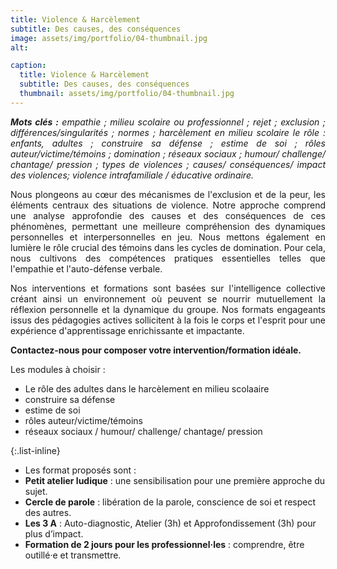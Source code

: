 ```yaml
---
title: Violence & Harcèlement
subtitle: Des causes, des conséquences
image: assets/img/portfolio/04-thumbnail.jpg
alt: 

caption:
  title: Violence & Harcèlement
  subtitle: Des causes, des conséquences
  thumbnail: assets/img/portfolio/04-thumbnail.jpg
---
```

<p style="text-align: justify;"><em><strong>Mots clés :</strong> empathie ; milieu scolaire ou professionnel ; rejet ; exclusion ; différences/singularités ; normes ; harcèlement en milieu scolaire le rôle : enfants, adultes ; construire sa défense ; estime de soi ; rôles auteur/victime/témoins ; domination ; réseaux sociaux ; humour/ challenge/ chantage/ pression ; types de violences ; causes/ conséquences/ impact des violences; violence intrafamiliale / éducative ordinaire.</em></p>

<p style="text-align: justify;">Nous plongeons au cœur des mécanismes de l'exclusion et de la peur, les éléments centraux des situations de violence. Notre approche comprend une analyse approfondie des causes et des conséquences de ces phénomènes, permettant une meilleure compréhension des dynamiques personnelles et interpersonnelles en jeu. Nous mettons également en lumière le rôle crucial des témoins dans les cycles de domination. Pour cela, nous cultivons des compétences pratiques essentielles telles que l'empathie et l'auto-défense verbale.</p> 

<p style="text-align: justify;">Nos interventions et formations sont basées sur l'intelligence collective créant ainsi un environnement où peuvent se nourrir mutuellement la réflexion personnelle et la dynamique du groupe. Nos formats engageants issus des pédagogies actives sollicitent à la fois le corps et l'esprit pour une expérience d'apprentissage enrichissante et impactante.</p> 

**Contactez-nous pour composer votre intervention/formation idéale.**

<p style="text-align: left;">Les modules à choisir :</p>

<ul class="left-align">
    <li>Le rôle des adultes dans le harcèlement en milieu scolaaire</li>
    <li>construire sa défense</li>
    <li>estime de soi</li>
    <li>rôles auteur/victime/témoins</li>
    <li>réseaux sociaux / humour/ challenge/ chantage/ pression</li>
</ul>


{:.list-inline}
- Les format proposés sont :
- **Petit atelier ludique** : une sensibilisation pour une première approche du sujet.
- **Cercle de parole** : libération de la parole, conscience de soi et respect des autres.
- **Les 3 A** : Auto-diagnostic, Atelier (3h) et Approfondissement (3h) pour plus d’impact.
- **Formation de 2 jours pour les professionnel·les** : comprendre, être outillé·e et transmettre.